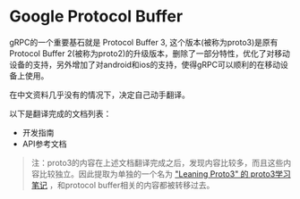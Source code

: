 Google Protocol Buffer
===============

gRPC的一个重要基石就是 Protocol Buffer 3, 这个版本(被称为proto3)是原有Protocol Buffer 2(被称为proto2)的升级版本，删除了一部分特性，优化了对移动设备的支持，另外增加了对android和ios的支持，使得gRPC可以顺利的在移动设备上使用。

在中文资料几乎没有的情况下，决定自己动手翻译。

以下是翻译完成的文档列表：

- 开发指南
- API参考文档

> 注：proto3的内容在上述文档翻译完成之后，发现内容比较多，而且这些内容比较独立。因此提取为单独的一个名为  ["Leaning Proto3" 的 proto3学习笔记](https://www.gitbook.com/book/skyao/leaning-proto3/details) ，和protocol buffer相关的内容都被转移过去。
